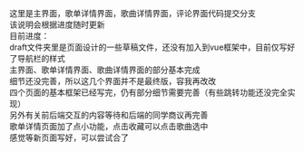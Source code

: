 这里是主界面，歌单详情界面，歌曲详情界面，评论界面代码提交分支<br>
该说明会根据进度随时更新<br>
目前进度：<br>
draft文件夹里是页面设计的一些草稿文件，还没有加入到vue框架中，目前仅写好了导航栏的样式<br>
主界面、歌单详情界面、歌曲详情界面的部分基本完成<br>
细节还没完善，所以这几个界面并不是最终版，容我再改改<br>
四个页面的基本框架已经写完，仍有部分细节需要完善（有些跳转功能还没完全实现）<br>
另外有关前后端交互的内容等待和后端的同学商议再完善<br>
歌单详情页面加了点小功能，点击收藏可以点击歌曲选中<br>
感觉等新页面写好，可以尝试合了

